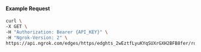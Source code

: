 <!-- Code generated for API Clients. DO NOT EDIT. -->

#### Example Request

```bash
curl \
-X GET \
-H "Authorization: Bearer {API_KEY}" \
-H "Ngrok-Version: 2" \
https://api.ngrok.com/edges/https/edghts_2wEztfLyuKYqSUXrGXH2BFB8fer/routes/edghtsrt_2wEztgHKFGcRNyzrBd39PbE3UTb
```
